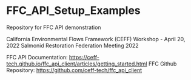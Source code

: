 # FFC_API_Setup_Examples
Repository for FFC API demonstration 

California Environmental Flows Framework (CEFF) Workshop - April 20, 2022
Salmonid Restoration Federation Meeting 2022


FFC API Documentation: https://ceff-tech.github.io/ffc_api_client/articles/getting_started.html
FFC Github Repository: https://github.com/ceff-tech/ffc_api_client
